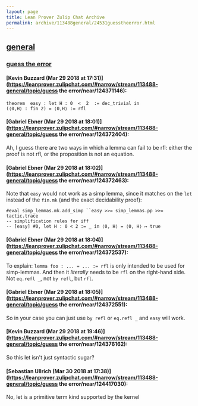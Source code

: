 ```yaml
---
layout: page
title: Lean Prover Zulip Chat Archive 
permalink: archive/113488general/24531guesstheerror.html
---
```


## [general](index.html)
### [guess the error](24531guesstheerror.html)

#### [Kevin Buzzard (Mar 29 2018 at 17:31)](https://leanprover.zulipchat.com/#narrow/stream/113488-general/topic/guess the error/near/124371146):
```
theorem  easy : let H : 0  <  2  := dec_trivial in
(⟨0,H⟩ : fin 2) = ⟨0,H⟩ := rfl
```

#### [Gabriel Ebner (Mar 29 2018 at 18:01)](https://leanprover.zulipchat.com/#narrow/stream/113488-general/topic/guess the error/near/124372404):
Ah, I guess there are two ways in which a lemma can fail to be rfl: either the proof is not rfl, or the proposition is not an equation.

#### [Gabriel Ebner (Mar 29 2018 at 18:02)](https://leanprover.zulipchat.com/#narrow/stream/113488-general/topic/guess the error/near/124372463):
Note that `easy` would not work as a simp lemma, since it matches on the `let` instead of the `fin.mk` (and the exact decidability proof):
```lean
#eval simp_lemmas.mk.add_simp ``easy >>= simp_lemmas.pp >>= tactic.trace
-- simplification rules for iff
-- [easy] #0, let H : 0 < 2 := _ in ⟨0, H⟩ = ⟨0, H⟩ ↦ true
```

#### [Gabriel Ebner (Mar 29 2018 at 18:04)](https://leanprover.zulipchat.com/#narrow/stream/113488-general/topic/guess the error/near/124372537):
To explain: `lemma foo : ... = ... := rfl` is only intended to be used for simp-lemmas.  And then it *literally* needs to be `rfl` on the right-hand side.  Not `eq.refl _`, not `by refl`, but `rfl`.

#### [Gabriel Ebner (Mar 29 2018 at 18:05)](https://leanprover.zulipchat.com/#narrow/stream/113488-general/topic/guess the error/near/124372551):
So in your case you can just use `by refl` or `eq.refl _` and `easy` will work.

#### [Kevin Buzzard (Mar 29 2018 at 19:46)](https://leanprover.zulipchat.com/#narrow/stream/113488-general/topic/guess the error/near/124376162):
So this let isn't just syntactic sugar?

#### [Sebastian Ullrich (Mar 30 2018 at 17:38)](https://leanprover.zulipchat.com/#narrow/stream/113488-general/topic/guess the error/near/124417030):
No, let is a primitive term kind supported by the kernel

